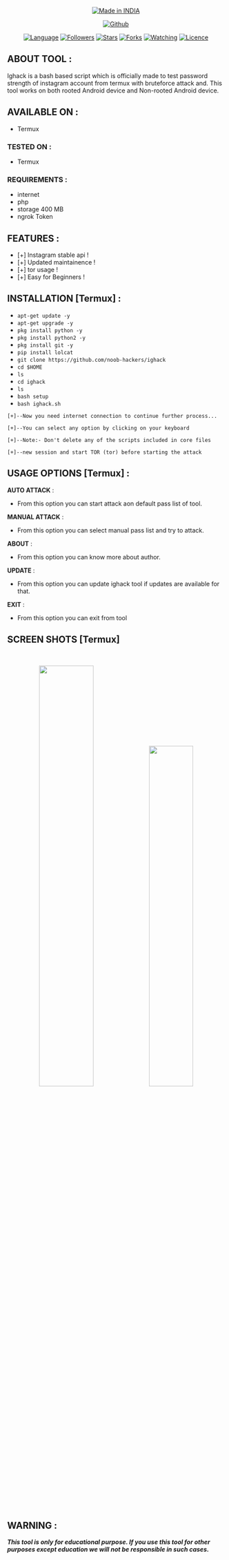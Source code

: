 <p align="center">
<a href="https://bit.ly/30yDbd5"><img title="Made in INDIA" src="https://img.shields.io/badge/MADE%20IN-INDIA-SCRIPT?colorA=%23ff8100&colorB=%23017e40&colorC=%23ff0000&style=for-the-badge"></a>
</p>
<p align="center">
<a href="https://github.com/AmanPandey7647"><img title="Github" src="https://img.shields.io/badge/AmanPandey-7647-brightgreen?style=for-the-badge&logo=github"></a>
</p>
<p align="center">
<a href="https://github.com/AmanPandey-7647"><img title="Language" src="https://img.shields.io/badge/Made%20with-Bash-1f425f.svg?v=103"></a>
<a href="https://github.com/AmanPandey-7647"><img title="Followers" src="https://img.shields.io/github/followers/AmanPandey-7647?color=blue&style=flat-square"></a>
<a href="https://github.com/AmanPandey-7647"><img title="Stars" src="https://img.shields.io/github/stars/AmanPandey-7647/?color=red&style=flat-square"></a>
<a href="https://github.com/AmanPandey-7647"><img title="Forks" src="https://img.shields.io/github/forks/AmanPandey-7647?color=red&style=flat-square"></a>
<a href="https://github.com/AmanPandey-7647"><img title="Watching" src="https://img.shields.io/github/watchers/AmanPandey-7647/ighack?label=Watchers&color=blue&style=flat-square"></a>
<a href="https://github.com/AmanPandey-7647"><img title="Licence" src="https://img.shields.io/badge/License-MIT-blue.svg"></a>
</p>

## ABOUT TOOL :

Ighack is a bash based script which is officially made to test password strength of instagram account from termux with bruteforce attack and. This tool works on both rooted Android device and Non-rooted Android device.

## AVAILABLE ON :

* Termux

### TESTED ON :

* Termux

### REQUIREMENTS :
* internet
* php
* storage 400 MB
* ngrok Token

## FEATURES :
* [+] Instagram stable api !
* [+] Updated maintainence !
* [+] tor usage !
* [+] Easy for Beginners !

## INSTALLATION [Termux] :

* `apt-get update -y`
* `apt-get upgrade -y`
* `pkg install python -y`
* `pkg install python2 -y`
* `pkg install git -y`
* `pip install lolcat`
* `git clone https://github.com/noob-hackers/ighack`
* `cd $HOME`
* `ls`
* `cd ighack`
* `ls`
* `bash setup`
* `bash ighack.sh`
```
[+]--Now you need internet connection to continue further process...

[+]--You can select any option by clicking on your keyboard

[+]--Note:- Don't delete any of the scripts included in core files

[+]--new session and start TOR (tor) before starting the attack
```
## USAGE OPTIONS [Termux] :

__AUTO ATTACK__ :
- From this option you can start attack aon default pass list of tool.

__MANUAL ATTACK__ :
- From this option you can select manual pass list and try to attack.

__ABOUT__ :
- From this option you can know more about author.

__UPDATE__ :
- From this option you can update ighack tool if updates are available for that.

__EXIT__ :
- From this option you can exit from tool 

## SCREEN SHOTS [Termux]

<br>
<p align="center">
<img width="50%" src="https://user-images.githubusercontent.com/49580304/96563949-6b90ec00-1277-11eb-9c1b-221a31d7c79d.jpg"/>
<img width="45%" src="https://user-images.githubusercontent.com/49580304/96563953-6c298280-1277-11eb-9cf2-828b351168ae.jpg"/>
</p>


## WARNING : 
***This tool is only for educational purpose. If you use this tool for other purposes except education we will not be responsible in such cases.***
